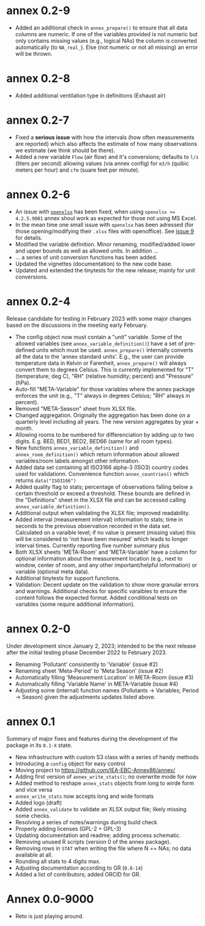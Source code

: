 
# annex 0.2-9

* Added an additional check in `annex_prepare()` to ensure that all data columns
  are numeric. If one of the variables provided is not numeric but only contains
  missing values (e.g., logical NAs) the column is converted automatically
  (to `NA_real_`). Else (not numeric or not all missing) an error will be thrown.

# annex 0.2-8

* Added additional ventilation type in definitions (Exhaust air)

# annex 0.2-7

* Fixed a **serious issue** with how the intervals (how often measurements are
    reported) which also affects the estimate of how many observations we
    estimate (we think should be there).
* Added a new variable `Flow` (air flow) and it's conversions; defaults to
    `l/s` (liters per second) allowing values (via annex config) for
    `m3/h` (quibic meters per hour) and `cfm` (suare feet per minute).

# annex 0.2-6

* An issue with [`openxlsx`](https://github.com/ycphs/openxlsx/pull/409#event-8839793513)
  has been fixed, when using `openxlsx >= 4.2.5.9001` annex shoul work
  as expected for those not using MS Excel.
* In the mean time one small issue with `openxlsx` has been adressed (for those
  opening/modifying their `.xlsx` files with openoffice). See
  [issue 9](https://github.com/IEA-EBC-Annex86/annex/issues/9) for details.
* Modified the variable definition. Minor renaming, modified/added lower and
  upper bounds as well as allowed units. In addition ...
* ... a series of unit conversion functions has been added.
* Updated the vignettes (documentation) to the new code base.
* Updated and extended the tinytests for the new release; mainly for unit
  conversions.

# annex 0.2-4

Release candidate for testing in February 2023 with some major changes
based on the discussions in the meeting early February.

* The config object now must contain a "unit" variable. Some of the allowed
   variables (see `annex_variable_definition()`) have a set of pre-defined
   units which must be used. `annex_prepare()` internally converts all the
   data to the 'annex standard units'. E.g., the user can provide temperature
   data in Kelvin or Farenheit, `annex_prepare()` will always convert them to
   degrees Celsius. This is currently implemented for "T" (temperature; deg C),
   "RH" (relative humidity; percent) and "Pressure" (hPa).
* Auto-fill "META-Variable" for those variables where the annex package enforces
   the unit (e.g., "T" always in degrees Celsius; "RH" always in percent).
* Removed "META-Season" sheet from XLSX file.
* Changed aggregation. Originally the aggregation has been done on a quarterly
    level including all years. The new version aggregates by year + month.
* Allowing rooms to be numbered for differenciation by adding up to two digits.
    E.g. BED, BED1, BED2, BED66 (same for all room types).
* New functions `annex_variable_definition()` and `annex_room_definition()`
    which return information about allowed variables/room labels amongst other
    information.
* Added data set containing all ISO3166 alpha-3 (ISO3) country codes used for validationn.
    Convenience function `annex_countries()` which returns `data("ISO3166")`
* Added quality flag to stats; percentage of observations falling below a
   certain threshold or exceed a threshold. These bounds are defined in the
   "Definitions" sheet in the XLSX file and can be accessed calling
   `annex_variable_definition()`.
* Additional output when validating the XLSX file; improved readability.
* Added interval (measurement interval) information to stats; time in seconds to the
    previous observation recorded in the data set. Calculated on a varaible level; if no
    value is present (missing value) this will be considered to 'not have been mesured'
    which leads to longer interval times. Currently reporting five number summary plus
* Both XLSX sheets 'META-Room' and 'META-Variable' have a column for optional information
    about the measurement location (e.g., next to window, center of room, and any other
    important/helpful information) or variable (optional meta data).
* Additional tinytests for support functions.
* Validation: Decent update on the validation to show more granular errors and warnings.
    Additional checks for specific varaibles to ensure the content follows the expected
    format. Added conditional tests on variables (some require additional information).



# annex 0.2-0

Under development since January 2, 2023; intended to be the next release
after the initial testing phase December 2022 to February 2023.

* Renaming 'Pollutant' consistently to 'Variable' (issue #2)
* Renaming sheet 'Meta-Period' to 'Meta Season' (issue #2)
* Automatically filling 'Measurement Location' in META-Room (issue #3)
* Automatically filling 'Variable Name' in META-Variable (issue #4)
* Adjusting some (internal) function names (Pollutants -> Variables; Period -> Season)
    given the adjustments updates listed above.



# annex 0.1

Summary of major fixes and features during the development of the
package in its `0.1-X` state.

* New infrastructure with custom S3 class with a series of handy methods
* Introducing a `config` object for easy control
* Moving project to <https://github.com/IEA-EBC-Annex86/annex/>
* Adding first version of `annex_write_stats()`; no overwrite mode for now
* Added method to reshape `annex_stats` objects from long to wirde form and vice versa
* `annex_write_stats` now accepts long and wide formats
* Added logo (draft)
* Added `annex_validate` to validate an XLSX output file; likely missing some checks.
* Resolving a series of notes/warnings during build check
* Properly adding licenses (GPL-2 + GPL-3)
* Updating documentation and readme; adding process schematic.
* Removing unused R scripts (version 0 of the annex package).
* Removing rows in `STAT` when writing the file where N == NAs; no data available at all.
* Rounding all stats to 4 digits max.
* Adjusting documentation according to GR (`0.0-14`)
* Added a list of contributors; added ORCID for GR.

# Annex 0.0-9000

* Reto is just playing around.
